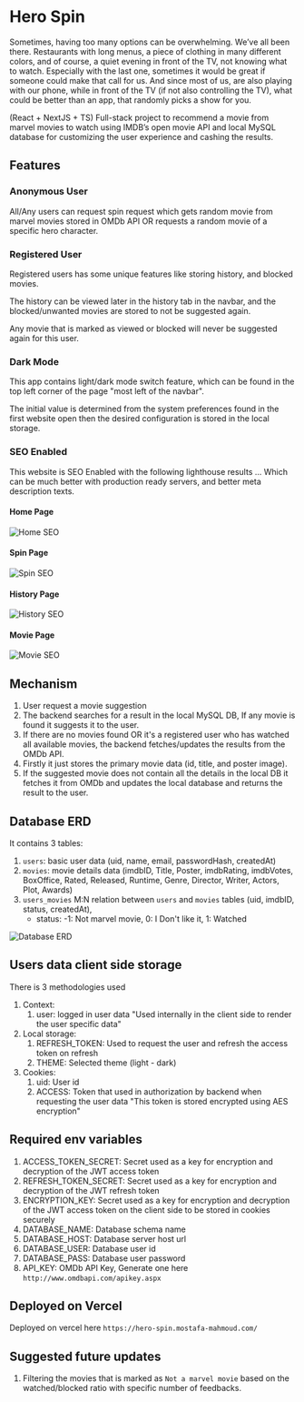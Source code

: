 # Hero Spin

Sometimes, having too many options can be overwhelming. We’ve all been there. Restaurants with long menus, a piece of clothing in many different colors, and of course, a quiet evening in front of the TV, not knowing what to watch. Especially with the last one, sometimes it would be great if someone could make that call for us. And since most of us, are also playing with our phone, while in front of the TV (if not also controlling the TV), what could be better than an app, that randomly picks a show for you.

(React + NextJS + TS) Full-stack project to recommend a movie from marvel movies to watch using IMDB’s open movie API and local MySQL database for customizing the user experience and cashing the results.

## Features

### Anonymous User

All/Any users can request spin request which gets random movie from marvel movies stored in OMDb API OR requests a random movie of a specific hero character.

### Registered User

Registered users has some unique features like storing history, and blocked movies.

The history can be viewed later in the history tab in the navbar, and the blocked/unwanted movies are stored to not be suggested again.

Any movie that is marked as viewed or blocked will never be suggested again for this user.

### Dark Mode

This app contains light/dark mode switch feature, which can be found in the top left corner of the page "most left of the navbar".

The initial value is determined from the system preferences found in the first website open then the desired configuration is stored in the local storage.

### SEO Enabled

This website is SEO Enabled with the following lighthouse results ... Which can be much better with production ready servers, and better meta description texts.

#### Home Page

![Home SEO](https://hero-spin.mostafa-mahmoud.com/docs/home-seo.png)

#### Spin Page

![Spin SEO](https://hero-spin.mostafa-mahmoud.com/docs/spin-seo.png)

#### History Page

![History SEO](https://hero-spin.mostafa-mahmoud.com/docs/history-seo.png)

#### Movie Page

![Movie SEO](https://hero-spin.mostafa-mahmoud.com/docs/movie-seo.png)

## Mechanism

1. User request a movie suggestion
2. The backend searches for a result in the local MySQL DB, If any movie is found it suggests it to the user.
3. If there are no movies found OR it's a registered user who has watched all available movies, the backend fetches/updates the results from the OMDb API.
4. Firstly it just stores the primary movie data (id, title, and poster image).
5. If the suggested movie does not contain all the details in the local DB it fetches it from OMDb and updates the local database and returns the result to the user.

## Database ERD

It contains 3 tables:

1. `users`: basic user data (uid, name, email, passwordHash, createdAt)
2. `movies`: movie details data (imdbID, Title, Poster, imdbRating, imdbVotes, BoxOffice, Rated, Released, Runtime, Genre, Director, Writer, Actors, Plot, Awards)
3. `users_movies` M:N relation between `users` and `movies` tables (uid, imdbID, status, createdAt),
   - status: -1: Not marvel movie, 0: I Don't like it, 1: Watched

![Database ERD](https://hero-spin.mostafa-mahmoud.com/docs/erd.png)

## Users data client side storage

There is 3 methodologies used

1. Context:
   1. user: logged in user data "Used internally in the client side to render the user specific data"
2. Local storage:
   1. REFRESH_TOKEN: Used to request the user and refresh the access token on refresh
   2. THEME: Selected theme (light - dark)
3. Cookies:
   1. uid: User id
   2. ACCESS: Token that used in authorization by backend when requesting the user data "This token is stored encrypted using AES encryption"

## Required env variables

1. ACCESS_TOKEN_SECRET: Secret used as a key for encryption and decryption of the JWT access token
2. REFRESH_TOKEN_SECRET: Secret used as a key for encryption and decryption of the JWT refresh token
3. ENCRYPTION_KEY: Secret used as a key for encryption and decryption of the JWT access token on the client side to be stored in cookies securely
4. DATABASE_NAME: Database schema name
5. DATABASE_HOST: Database server host url
6. DATABASE_USER: Database user id
7. DATABASE_PASS: Database user password
8. API_KEY: OMDb API Key, Generate one here `http://www.omdbapi.com/apikey.aspx`

## Deployed on Vercel

Deployed on vercel here `https://hero-spin.mostafa-mahmoud.com/`

## Suggested future updates

1. Filtering the movies that is marked as `Not a marvel movie` based on the watched/blocked ratio with specific number of feedbacks.
